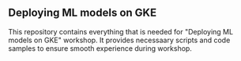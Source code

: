 ## Deploying ML models on GKE

This repository contains everything that is needed for "Deploying ML models on GKE" workshop. It provides necessaary scripts and code samples to ensure smooth experience during workshop.
